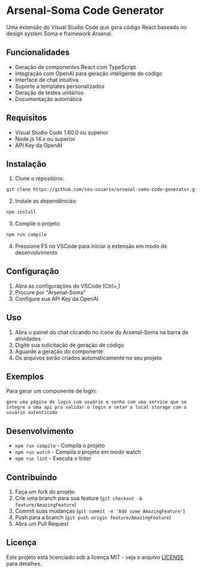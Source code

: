 # Arsenal-Soma Code Generator

Uma extensão do Visual Studio Code que gera código React baseado no design system Soma e framework Arsenal.

## Funcionalidades

- Geração de componentes React com TypeScript
- Integração com OpenAI para geração inteligente de código
- Interface de chat intuitiva
- Suporte a templates personalizados
- Geração de testes unitários
- Documentação automática

## Requisitos

- Visual Studio Code 1.60.0 ou superior
- Node.js 14.x ou superior
- API Key da OpenAI

## Instalação

1. Clone o repositório:
```bash
git clone https://github.com/seu-usuario/arsenal-soma-code-generator.git
```

2. Instale as dependências:
```bash
npm install
```

3. Compile o projeto:
```bash
npm run compile
```

4. Pressione F5 no VSCode para iniciar a extensão em modo de desenvolvimento

## Configuração

1. Abra as configurações do VSCode (Ctrl+,)
2. Procure por "Arsenal-Soma"
3. Configure sua API Key da OpenAI

## Uso

1. Abra o painel do chat clicando no ícone do Arsenal-Soma na barra de atividades
2. Digite sua solicitação de geração de código
3. Aguarde a geração do componente
4. Os arquivos serão criados automaticamente no seu projeto

## Exemplos

Para gerar um componente de login:
```
gere uma página de login com usuário e senha com uma service que se integre a uma api pra validar o login e setar o local storage com o usuário autenticado
```

## Desenvolvimento

- `npm run compile` - Compila o projeto
- `npm run watch` - Compila o projeto em modo watch
- `npm run lint` - Executa o linter

## Contribuindo

1. Faça um fork do projeto
2. Crie uma branch para sua feature (`git checkout -b feature/AmazingFeature`)
3. Commit suas mudanças (`git commit -m 'Add some AmazingFeature'`)
4. Push para a branch (`git push origin feature/AmazingFeature`)
5. Abra um Pull Request

## Licença

Este projeto está licenciado sob a licença MIT - veja o arquivo [LICENSE](LICENSE) para detalhes.
